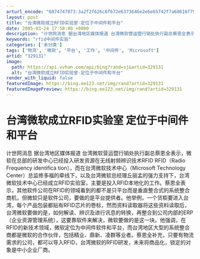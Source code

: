 ```yaml
---
arturl_encode: "6874747073:3a2f2f626c6f672e6373646e2e6e65742f7a68616f79616e67:31372f61727469636c652f64657461696c732f333239313331"
layout: post
title: "台湾微软成立RFID实验室-定位于中间件和平台"
date: 2005-03-24 17:58:00 +0800
description: "计世网消息 据台湾地区媒体报道 台湾微软营运暨行销处执行副总蔡恩全表示，微软在总部的研发中心已经投入"
keywords: "rfid中间件实验"
categories: ['未分类']
tags: ['物流', '微软', '平台', '工作', '中间件', 'Microsoft']
artid: "329131"
image:
  path: https://api.vvhan.com/api/bing?rand=sj&artid=329131
  alt: "台湾微软成立RFID实验室-定位于中间件和平台"
render_with_liquid: false
featuredImage: https://bing.ee123.net/img/rand?artid=329131
featuredImagePreview: https://bing.ee123.net/img/rand?artid=329131
---
```


# 台湾微软成立RFID实验室 定位于中间件和平台

计世网消息 据台湾地区媒体报道 台湾微软营运暨行销处执行副总蔡恩全表示，微软在总部的研发中心已经投入研发资源在无线射频辨识技术RFID RFID（Radio Frequency identifica tion），而在台湾微软技术中心（Microsoft Technology Center）总监修多福的牵线下，以及台湾微软总经理丘丽孟的强力支持下，台湾微软技术中心已经成立RFID实验室，主要是投入RFID本地化的工作。蔡恩全表示，其他软件公司在RFID的领域看到的都不是只平台而是垂直整合式的系统整合商机，但微软只是软件公司，要做的是平台提供者。他举例，一个货柜要进入台湾，每个产品包装都贴有RFID芯片的卷标，然而资料读取器将这些资料读取后，台湾微软要做的是，如何解读、辨识及进行讯息的转换，再整合到公司内部的ERP（企业资源管理系统），这要靠软件来解决，微软要做的是这一块。他强调，在RFID的新技术领域，微软定位为中间件软件和平台，而台湾地区大型的系统整合商都是微软的合作伙伴，包括精业、鼎新、凌群等业者。蔡恩全补充，只要有物流需求的公司，都可以导入RFID，台湾微软的RFID研发，未来将商品化，锁定的对象是中小企业厂商。